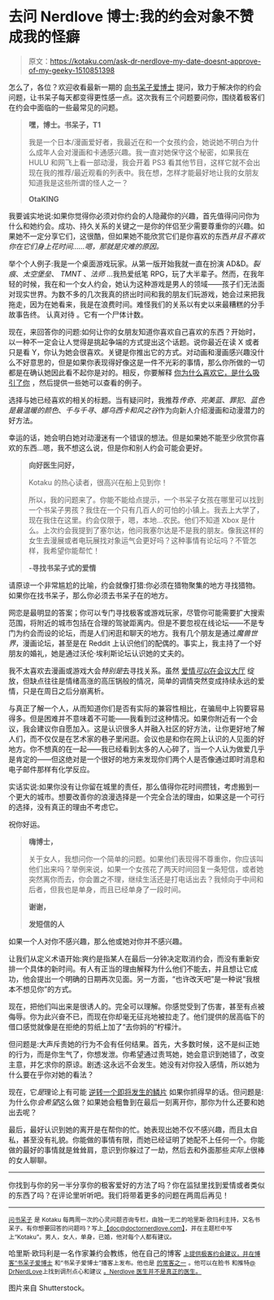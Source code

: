 # 去问 Nerdlove 博士:我的约会对象不赞成我的怪癖

> 原文：<https://kotaku.com/ask-dr-nerdlove-my-date-doesnt-approve-of-my-geeky-1510851398>

怎么了，各位？欢迎收看最新一期的 [向书呆子爱博士](http://kotaku.com/tag/ask-dr-nerdlove) 提问，致力于解决你的约会问题，让书呆子每天都变得更性感一点。这次我有三个问题要问你，围绕着极客们在约会中面临的一些最常见的问题。

> **嘿，博士。书呆子，T1**
> 
> 我是一个日本/漫画爱好者，我最近在和一个女孩约会，她说她不明白为什么成年人会对漫画和卡通感兴趣。我一直对她保守这个秘密，如果我在 HULU 和网飞上看一部动漫，我会开着 PS3 看其他节目，这样它就不会出现在我的推荐/最近观看的列表中。我在想，怎样才能最好地让我的女朋友知道我是这些所谓的怪人之一？
> 
> **OtaKING**

我要诚实地说:如果你觉得你必须对你约会的人隐藏你的兴趣，首先值得问问你为什么和她约会。成功、持久关系的关键之一是你的伴侣至少需要尊重你的兴趣。如果她不一定分享它们，这很酷，但如果她不能欣赏它们是你喜欢的东西*并且不喜欢你在它们身上花时间……嗯，那就是灾难的原因。*



举个个人例子:我是一个桌面游戏玩家。从第一版开始我就一直在扮演 AD&D。*裂痕*、*太空堡垒*、 *TMNT* 、*法师* …我热爱纸笔 RPG，玩了大半辈子。然而，在我年轻的时候，我在和一个女人约会，她认为这种游戏是男人的领域——孩子们无法面对现实世界。为数不多的几次我真的挤出时间和我的朋友们玩游戏，她会过来把我拖走，因为在她看来，我是在浪费时间。难怪我们的关系以有史以来最糟糕的分手故事告终。
认真对待
。它有一个尸体计数。

现在，来回答你的问题:如何让你的女朋友知道你喜欢自己喜欢的东西？开始时，以一种不一定会让人觉得是挑起争端的方式提出这个话题。说你最近在读 X 或者只是看 Y，你认为她会很喜欢。关键是你推出它的方式。对动画和漫画感兴趣没什么不好意思的，但是如果你表现得好像这是一件不光彩的事情，那么你所做的一切都是在确认她因此看不起你是对的。相反，你要解释 [你为什么喜欢它，是什么吸引了你](http://www.doctornerdlove.com/2012/06/talking-geeky-interest/) ，然后提供一些她可以查看的例子。

选择与她已经喜欢的相关的标题。当有疑问时，我推荐*传奇*、*完美蓝*、*罪犯*、*蓝色是最温暖的颜色*、*千与千寻*、*娜乌西卡和风之谷*作为向新人介绍漫画和动漫潜力的好方法。

幸运的话，她会明白她对动漫迷有一个错误的想法。但是如果她不能至少欣赏你喜欢的东西...嗯，我不想这么说，但是你和别人约会可能会更好。

> **向好医生问好，**
> 
> Kotaku 的热心读者，很高兴在船上见到你！
> 
> 所以，我的问题来了。你能不能给点提示，一个书呆子女孩在哪里可以找到一个书呆子男孩？我住在一个只有几百人的可怕的小镇上。我去上大学了，现在我住在这里。约会仅限于，嗯，本地...农民。他们不知道 Xbox 是什么。上次约会我提到了塞尔达，他问我塞尔达是不是我的朋友。像我这样的女生去漫展或者电玩展找对象运气会更好吗？这种事情有论坛吗？不管怎样，我希望你能帮忙！
> 
> **-寻找书呆子式的爱情**

请原谅一个非常尴尬的比喻，约会就像打猎:你必须在猎物聚集的地方寻找猎物。如果你在找书呆子，那么你必须去书呆子在的地方。

网恋是最明显的答案；你可以专门寻找极客或游戏玩家，尽管你可能需要扩大搜索范围，将附近的城市包括在合理的驾驶距离内。但是不要忽视在线论坛——不是专门为约会而设的论坛，而是人们闲逛和聊天的地方。我有几个朋友是通过*魔兽世界*，漫画论坛，甚至是在 Reddit 上认识他们的配偶的。事实上，我主持了一个好朋友的婚礼，她是通过沃伦·埃利斯论坛认识她的丈夫的。

我不太喜欢去漫画或游戏大会*特别是*去寻找关系。虽然 [爱情*可以*在会议大厅](http://www.doctornerdlove.com/2012/03/finding-love-con-guide) 绽放，但缺点往往是情绪高涨的高压锅般的情况，简单的调情突然变成持续永远的爱情，只是在周日之后分崩离析。

与真正了解一个人，从而知道你们是否有实际的兼容性相比，在骗局中上钩要容易得多。但是困难并不意味着不可能——我看到过这种情况。如果你附近有一个会议，我会建议你自愿加入。这是认识很多人并融入社区的好方法，让你更好地了解人们，而不仅仅是在艺术家的巷子里闲逛。会议也是和你在网上认识的人见面的好地方。你不想真的在一起——我已经看到太多的人心碎了，当一个人认为做爱几乎是肯定的——但这绝对是一个很好的地方来发现你们两个人是否像通过即时消息和电子邮件那样有化学反应。

实话实说:如果你没有让你留在城里的责任，那么值得你花时间攒钱，考虑搬到一个更大的城市。想要改善你的浪漫选择是一个完全合法的理由，如果这是一个可行的选择，没有真正的理由不考虑它。

祝你好运。

> **嗨博士，**
> 
> 关于女人，我想问你一个简单的问题。如果他们表现得不尊重你，你应该叫他们出来吗？举例来说，如果一个女孩花了两天时间回复一条短信，或者她突然离你而去，你会置之不理，继续生活还是打电话出去？我倾向于中间和后者，但我也是单身，而且已经单身了一段时间。
> 
> **谢谢，**
> 
> **发短信的人**

如果一个人对你不感兴趣，那么他或她对你并不感兴趣。

让我们从定义术语开始:爽约是指某人在最后一分钟决定取消约会，而没有重新安排一个具体的新时间。有人有正当的理由解释为什么他们不能去，并且想让它成功，他会提出一个明确的日期再次见面。另一方面，“也许改天吧”是一种说“我根本不想见你”的方式。

现在，把他们叫出来是很诱人的。完全可以理解。你感觉受到了伤害，甚至有点被侮辱。你为此兴奋不已，而现在你却毫无征兆地被拉走了。他们提供的居高临下的借口感觉就像是在拒绝的剪纸上加了“去你妈的”柠檬汁。

但问题是:大声斥责她的行为不会有任何结果。首先，大多数时候，这不是纠正她的行为，而是你生气了，你想发泄。你希望通过责骂她，她会意识到她错了，改变主意，并乞求你的原谅。剧透:这永远不会发生。她没有对你投入感情，所以她为什么要在乎你对她的看法？

现在，它*是*理论上有可能 [逆转一个即将发生的鳞片](http://www.doctornerdlove.com/2012/04/why-women-flake/) 如果你抓得早的话。但问题是:为什么你*会希望*这么做？如果她会粗鲁到在最后一刻离开你，那你为什么还要和她出去呢？

最后，最好认识到她的离开是在帮你的忙。她表现出她不仅不感兴趣，而且太自私，甚至没有礼貌。你能做的事情有限，而她已经证明了她配不上任何一个。你能做的最好的事情就是耸耸肩，意识到你躲过了一劫，然后去和外面那些*实际上*很棒的女人聊聊。

* * *

你找到与你的另一半分享你的极客爱好的方法了吗？你在监狱里找到爱情或者类似的东西了吗？在评论里听听吧。我们将带着更多的问题在两周后再见！

* * *

[<small>问书呆子</small>](http://kotaku.com/askdrnerdlove) <small>是 Kotaku 每两周一次的心灵问题咨询专栏，由独一无二的哈里斯·欧玛利主持，又名书呆子。有你想要回答的问题吗？写上</small>[<small>【doc@doctornerdlove.com】</small>](mailto:doc@doctornerdlove.com)<small>，并在主题栏中写上“Kotaku”。男人，女人，单身，已婚，他对每个人都有建议。</small>

哈里斯·欧玛利是一名作家兼约会教练，他在自己的博客 [<small>上提供极客约会建议，并在博客“书呆子爱博士</small>](http://www.doctornerdlove.com/) <small>和“书呆子爱博士”播客上发布。他也是</small> [<small>的常客之一</small>](http://oneofus.net/) <small>。他可以在脸书</small> <small>和推特</small>[<small>@ DrNerdLove</small>](http://twitter.com/DrNerdLove)<small>上找到调剂点心和建议</small> [<small>。Nerdlove 医生并不是真正的医生。</small>](http://facebook.com/DrNerdLove)

图片来自 Shutterstock。